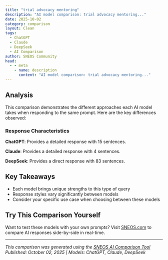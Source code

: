 ```yaml
---
title: "trial advocacy mentoring"
description: "AI model comparison: trial advocacy mentoring..."
date: 2025-10-02
category: comparison
layout: Clean
tags:
  - ChatGPT
  - Claude
  - DeepSeek
  - AI Comparison
author: SNEOS Community
head:
  - - meta
    - name: description
      content: "AI model comparison: trial advocacy mentoring..."
---
```


<ChatComparison
  title="trial advocacy mentoring"
  prompt="trial advocacy mentoring"
  :responses='{"ChatGPT": "Trial advocacy mentoring involves guidance and support from an experienced trial lawyer or advocate to help another individual develop skills necessary for effective courtroom performance. This mentorship can significantly enhance the mentee\u2019s abilities in areas such as case preparation, legal research, witness examination, persuasive argumentation, and courtroom demeanor.\n\n### Key Aspects of Trial Advocacy Mentoring\n\n1. **Skill Development**\n - Teaching effective opening and closing statements\n - Developing direct and cross-examination techniques\n - Improving storytelling and narrative-building skills\n - Enhancing legal analysis and application\n\n2. **Practical Experience**\n - Observing mentor in court proceedings\n - Participating in mock trials or moot courts\n - Receiving feedback on trial performances\n\n3. **Case Preparation**\n - Learning strategies for evidence presentation\n - Organizing case files and exhibits\n - Preparing for objections and motions\n\n4. **Professional Insight**\n - Understanding courtroom etiquette\n - Building confidence and composure under pressure\n - Networking within the legal community\n\n### How to Find a Trial Advocacy Mentor\n\n- **Bar Associations:** Many offer mentoring programs.\n- **Law Firms:** Senior attorneys may volunteer to mentor junior colleagues.\n- **Legal Clinics and Trial Advocacy Groups:** Often provide workshops and pairing opportunities.\n- **Law Schools:** Alumni networks and faculty can connect students with mentors.\n\n### Tips for a Successful Mentorship\n\n- Set clear goals and expectations.\n- Be open to constructive criticism.\n- Actively seek feedback and opportunities for hands-on practice.\n- Maintain regular communication and be proactive in the learning process.\n\nIf you are interested, I can also provide resources or programs dedicated to trial advocacy mentoring.", "Claude": "# Trial Advocacy Mentoring\n\nTrial advocacy mentoring is crucial for developing effective courtroom skills. Here\u0027s a comprehensive overview:\n\n## **What is Trial Advocacy Mentoring?**\n\nA relationship where experienced trial lawyers guide newer attorneys in developing:\n- Courtroom presence and confidence\n- Persuasion techniques\n- Case strategy and preparation\n- Witness examination skills\n- Jury selection and communication\n\n## **Key Areas of Focus**\n\n### **Trial Skills Development**\n- Opening statements and closing arguments\n- Direct and cross-examination techniques\n- Evidence presentation\n- Objection handling\n- Courtroom etiquette and procedure\n\n### **Case Preparation**\n- Discovery strategy\n- Witness preparation\n- Exhibit organization\n- Theme development\n- Trial notebooks and technology\n\n### **Professional Development**\n- Client relationship management\n- Ethical considerations\n- Stress management\n- Career advancement\n- Business development\n\n## **Finding a Trial Advocacy Mentor**\n\n### **Formal Programs**\n- Bar association mentoring programs\n- Trial lawyer organizations (ATLA, DRI, etc.)\n- Law firm mentorship programs\n- Judicial clerkship alumni networks\n\n### **Informal Approaches**\n- Networking at legal events\n- Reaching out to respected trial attorneys\n- Court observation and connection\n- Professional referrals\n\n## **Being an Effective Mentee**\n\n- **Come prepared** with specific questions\n- **Be respectful** of mentor\u0027s time\n- **Take initiative** in scheduling and follow-up\n- **Practice recommended techniques**\n- **Seek feedback** and implement suggestions\n- **Show gratitude** and maintain relationships\n\n## **Benefits for Mentors**\n\n- Professional satisfaction from teaching\n- Fresh perspectives from mentees\n- Potential referral sources\n- Legacy building in the profession\n- Continuing legal education credits\n\nWould you like me to elaborate on any specific aspect of trial advocacy mentoring, such as finding mentors, developing particular skills, or structuring a mentoring relationship?", "DeepSeek": "Of course. \u0022Trial advocacy mentoring\u0022 is a critical, hands-on process where an experienced trial lawyer (the mentor) guides a less experienced one (the mentee) in the art and science of presenting a case in court. It goes far beyond just teaching the rules of evidence; it\u0027s about developing the instincts, strategies, and confidence necessary to be an effective advocate.\n\nHere is a comprehensive breakdown of trial advocacy mentoring, covering its importance, key components, and practical steps for both mentors and mentees.\n\n---\n\n### The \u0022Why\u0022: The Importance of Trial Advocacy Mentoring\n\n1. **Bridging the Gap Between Theory and Practice:** Law school teaches the \u0022what\u0022 (the law), but mentoring teaches the \u0022how\u0022 (the practice). It translates black-letter law into persuasive courtroom performance.\n2. **Accelerating Skill Development:** Learning through observation and direct feedback is exponentially faster than learning solely from mistakes in real cases with high stakes.\n3. **Building Confidence:** There is no substitute for the reassurance of a seasoned professional saying, \u0022You\u0027re on the right track,\u0022 or \u0022Here\u0027s how to handle that tough judge.\u0022\n4. **Instilling Professionalism and Ethics:** Mentors model how to deal with opponents, witnesses, and the court with integrity and respect.\n5. **Preserving Institutional Knowledge:** The craft of trial law is an oral tradition. Mentoring ensures that hard-won wisdom is passed down to the next generation.\n\n---\n\n### Key Components of an Effective Mentoring Relationship\n\nA successful trial advocacy mentorship focuses on both the **art** (soft skills) and **science** (technical skills) of trying a case.\n\n#### 1. Case Analysis and Strategy (The \u0022Game Plan\u0022)\n* **Mentor\u0027s Role:** Guide the mentee in developing a theory of the case, theme, and story. Help them identify case strengths and weaknesses, and craft a strategic plan from opening to closing.\n* **Key Questions:** \u0022What is your one-sentence story? What must the jury believe to find for your client? How does each piece of evidence support that story?\u0022\n\n#### 2. Witness Preparation\n* **Mentor\u0027s Role:** Teach techniques for preparing friendly witnesses and dissecting hostile ones. This includes conducting mock examinations and providing feedback on questioning style, body language, and handling difficult answers.\n* **Key Skills:** How to build a coherent direct examination, how to control a witness on cross without being abusive, how to impeach effectively.\n\n#### 3. Oral Advocacy and Persuasion\n* **Mentor\u0027s Role:** This is the core of the performance. The mentor acts as a coach, focusing on:\n * **Opening Statement:** Crafting a compelling narrative that is not argumentative but persuasive.\n * **Closing Argument:** Weaving evidence and themes into a powerful, logical, and emotional appeal.\n * **Voice \u0026 Diction:** Pace, tone, volume, and avoiding filler words.\n * **Body Language:** Using posture, eye contact, and movement to command presence and connect with the jury.\n\n#### 4. Evidence and Procedure\n* **Mentor\u0027s Role:** Move beyond the textbook. Teach the practical application of evidence rules\u2014how to make objections persuasively, how to lay foundations smoothly, and how to respond to common procedural pitfalls in real time.\n\n#### 5. Use of Technology and Exhibits\n* **Mentor\u0027s Role:** Demonstrate how to use trial technology (e.g., TrialPad, Sanction) effectively without letting it become a distraction. Teach how to mark, publish, and argue with exhibits so they become powerful tools for the jury.\n\n#### 6. Courtroom Demeanor and Professionalism\n* **Mentor\u0027s Role:** Model and instruct on the unwritten rules of the courtroom: how to address the judge, interact with opposing counsel, and manage stress and setbacks with grace.\n\n---\n\n### Practical Framework for Implementation\n\n#### For the Mentee: How to Get the Most from a Mentor\n\n1. **Be Proactive:** Don\u0027t wait for your mentor to assign tasks. Ask to observe their depositions, hearings, and trials. Ask specific questions afterward.\n2. **Come Prepared:** If you are practicing a opening statement or cross-examination, be fully prepared. Respect your mentor\u0027s time.\n3. **Be Open to Feedback:** Check your ego at the door. The feedback is about your performance, not your worth. \u0022Thank you, I\u0027ll work on that\u0022 is the only correct response to constructive criticism.\n4. **Ask to \u0022Shadow\u0022:** The single most valuable experience is watching your mentor in a live, high-stakes environment.\n5. **Seek Specific Feedback:** Instead of \u0022How was that?\u0022 ask \u0022Was my theme clear?\u0022 or \u0022Did I control the witness effectively on that line of questioning?\u0022\n\n#### For the Mentor: How to Be an Effective Guide\n\n1. **Create a Safe Environment:** The mentee must feel safe to fail during practice sessions. Create a judgment-free zone for learning.\n2. **Use the \u0022Praise-Correct-Praise\u0022 Sandwich:** Start with what they did well, then address an area for improvement, and end with encouragement.\n3. **Show, Don\u0027t Just Tell:** Instead of just explaining how to do a direct examination, *demonstrate* it with a paragraph from a witness statement.\n4. **Debrief Real-Life Experiences:** After a hearing or trial, take 15 minutes to walk through what happened, why you made certain strategic choices, and what you might have done differently.\n5. **Assign \u0022Homework\u0022:** Give them a fact pattern and have them draft voir dire questions, an opening statement, or a closing argument.\n\n---\n\n### Formal Programs vs. Informal Relationships\n\n* **Formal Programs:** Many law firms, bar associations (e.g., ABA Litigation Section, state and local bars), and organizations like **NITA (National Institute for Trial Advocacy)** have structured mentoring programs. These often include workshops, mock trials, and assigned mentor-mentee pairings.\n* **Informal Relationships:** This is often the most common and powerful form. It can be as simple as a junior attorney seeking guidance from a senior colleague they admire. The key is intentionality from both parties.\n\n### Conclusion\n\nTrial advocacy mentoring is not a luxury; it is a professional necessity. It is the process through which a lawyer transforms from someone who knows the law into a true advocate\u2014a storyteller, a strategist, and a persuasive force in the courtroom. For the mentor, it is a rewarding opportunity to give back and strengthen the profession. For the mentee, it is an invaluable investment in their career and their future clients."}' 
  published-date="00:56"
/>

## Analysis

This comparison demonstrates the different approaches each AI model takes when responding to the same prompt. Here are the key differences observed:

### Response Characteristics

**ChatGPT**: Provides a detailed response with 15 sentences. 

**Claude**: Provides a detailed response with 4 sentences. 

**DeepSeek**: Provides a direct response with 83 sentences. 

## Key Takeaways

- Each model brings unique strengths to this type of query
- Response styles vary significantly between models
- Consider your specific use case when choosing between these models

## Try This Comparison Yourself

Want to test these models with your own prompts? Visit [SNEOS.com](https://sneos.com) to compare AI responses side-by-side in real-time.

---

*This comparison was generated using the [SNEOS AI Comparison Tool](https://sneos.com)*
*Published: October 02, 2025 | Models: ChatGPT, Claude, DeepSeek*
